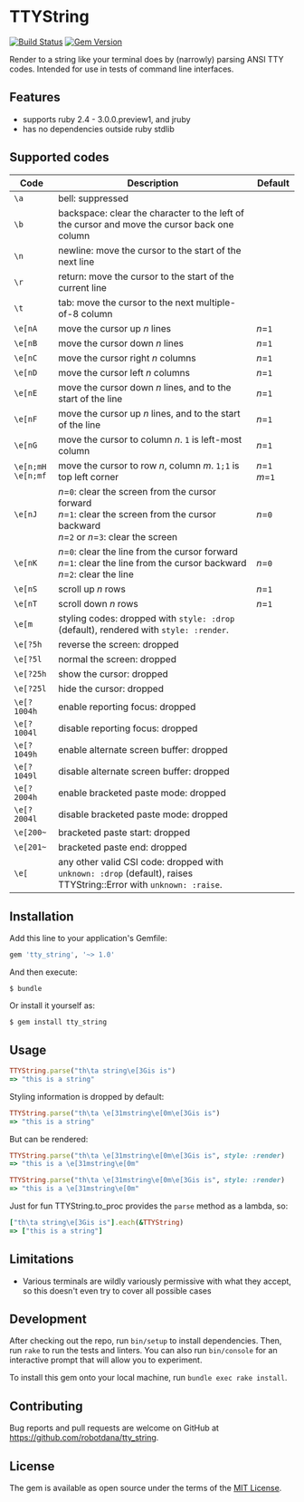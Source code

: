 # TTYString

[![Build Status](https://travis-ci.com/robotdana/tty_string.svg?branch=main)](https://travis-ci.com/robotdana/tty_string)
[![Gem Version](https://badge.fury.io/rb/tty_string.svg)](https://rubygems.org/gems/tty_string)

Render to a string like your terminal does by (narrowly) parsing ANSI TTY codes.
Intended for use in tests of command line interfaces.

## Features

- supports ruby 2.4 - 3.0.0.preview1, and jruby
- has no dependencies outside ruby stdlib

## Supported codes

| Code | Description | Default |
|------|-------------|---------|
| `\a` | bell: suppressed | |
| `\b` | backspace: clear the character to the left of the cursor and move the cursor back one column | |
| `\n` | newline: move the cursor to the start of the next line | |
| `\r` | return: move the cursor to the start of the current line | |
| `\t` | tab: move the cursor to the next multiple-of-8 column | |
| `\e[nA` | move the cursor up _n_ lines | _n_=`1` |
| `\e[nB` | move the cursor down _n_ lines | _n_=`1` |
| `\e[nC` | move the cursor right _n_ columns | _n_=`1` |
| `\e[nD` | move the cursor left _n_ columns | _n_=`1` |
| `\e[nE` | move the cursor down _n_ lines, and to the start of the line | _n_=`1` |
| `\e[nF` | move the cursor up _n_ lines, and to the start of the line | _n_=`1` |
| `\e[nG` | move the cursor to column _n_. `1` is left-most column | _n_=`1` |
| `\e[n;mH` <br> `\e[n;mf` | move the cursor to row _n_, column _m_. `1;1` is top left corner | _n_=`1` _m_=`1` |
| `\e[nJ` | _n_=`0`: clear the screen from the cursor forward <br>_n_=`1`: clear the screen from the cursor backward <br>_n_=`2` or _n_=`3`: clear the screen | _n_=`0` |
| `\e[nK` | _n_=`0`: clear the line from the cursor forward <br>_n_=`1`: clear the line from the cursor backward <br>_n_=`2`: clear the line | _n_=`0` |
| `\e[nS` | scroll up _n_ rows | _n_=`1` |
| `\e[nT` | scroll down _n_ rows | _n_=`1` |
| `\e[m` | styling codes: dropped with `style: :drop` (default), rendered with `style: :render`. | |
| `\e[?5h` | reverse the screen: dropped | |
| `\e[?5l` | normal the screen: dropped | |
| `\e[?25h` | show the cursor: dropped | |
| `\e[?25l` | hide the cursor: dropped | |
| `\e[?1004h` | enable reporting focus: dropped | |
| `\e[?1004l` | disable reporting focus: dropped | |
| `\e[?1049h` | enable alternate screen buffer: dropped | |
| `\e[?1049l` | disable alternate screen buffer: dropped | |
| `\e[?2004h` | enable bracketed paste mode: dropped | |
| `\e[?2004l` | disable bracketed paste mode: dropped | |
| `\e[200~` | bracketed paste start: dropped | |
| `\e[201~` | bracketed paste end: dropped | |
| `\e[` | any other valid CSI code: dropped with `unknown: :drop` (default), raises TTYString::Error with `unknown: :raise`. | |

## Installation

Add this line to your application's Gemfile:

```ruby
gem 'tty_string', '~> 1.0'
```

And then execute:

    $ bundle

Or install it yourself as:

    $ gem install tty_string

## Usage

```ruby
TTYString.parse("th\ta string\e[3Gis is")
=> "this is a string"
```

Styling information is dropped by default:
```ruby
TTYString.parse("th\ta \e[31mstring\e[0m\e[3Gis is")
=> "this is a string"
```
But can be rendered:
```ruby
TTYString.parse("th\ta \e[31mstring\e[0m\e[3Gis is", style: :render)
=> "this is a \e[31mstring\e[0m"
```

```ruby
TTYString.parse("th\ta \e[31mstring\e[0m\e[3Gis is", style: :render)
=> "this is a \e[31mstring\e[0m"
```

Just for fun TTYString.to_proc provides the `parse` method as a lambda, so:
```ruby
["th\ta string\e[3Gis is"].each(&TTYString)
=> ["this is a string"]
```

## Limitations

- Various terminals are wildly variously permissive with what they accept,
  so this doesn't even try to cover all possible cases

## Development

After checking out the repo, run `bin/setup` to install dependencies. Then, run `rake` to run the tests and linters. You can also run `bin/console` for an interactive prompt that will allow you to experiment.

To install this gem onto your local machine, run `bundle exec rake install`.

## Contributing

Bug reports and pull requests are welcome on GitHub at https://github.com/robotdana/tty_string.

## License

The gem is available as open source under the terms of the [MIT License](https://opensource.org/licenses/MIT).
